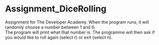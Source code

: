 # Assignment_DiceRolling
Assignment for The Developer Academy.
When the program runs, it will randomly choose a number between 1 and 6.  
The program will print what that number is. 
The programme will then ask if you would like to roll again (select r) or exit (select n).
